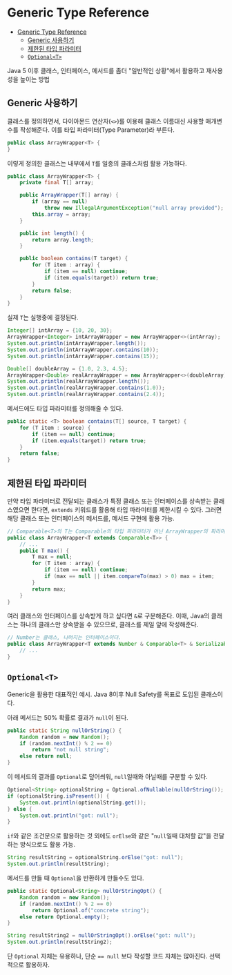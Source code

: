 # Generic Type Reference

<!-- TOC -->
* [Generic Type Reference](#generic-type-reference)
  * [Generic 사용하기](#generic-사용하기)
  * [제한된 타입 파라미터](#제한된-타입-파라미터)
  * [`Optional<T>`](#optionalt)
<!-- TOC -->

Java 5 이후 클래스, 인터페이스, 메서드를 좀더 "일반적인 상황"에서 활용하고 재사용성을 높이는 방법

## Generic 사용하기

클래스를 정의하면서, 다이아몬드 연산자(`<>`)를 이용해 클래스 이름대신 사용할 매개변수를 작성해준다.
이를 타입 파라미터(Type Parameter)라 부른다.

```java
public class ArrayWrapper<T> {
}
```

이렇게 정의한 클래스는 내부에서 `T`를 일종의 클래스처럼 활용 가능하다.

```java
public class ArrayWrapper<T> {
    private final T[] array;

    public ArrayWrapper(T[] array) {
        if (array == null)
            throw new IllegalArgumentException("null array provided");
        this.array = array;
    }

    public int length() {
        return array.length;
    }

    public boolean contains(T target) {
        for (T item : array) {
            if (item == null) continue;
            if (item.equals(target)) return true;
        }
        return false;
    }
}
```

실제 `T`는 실행중에 결정된다.

```java
Integer[] intArray = {10, 20, 30};
ArrayWrapper<Integer> intArrayWrapper = new ArrayWrapper<>(intArray);
System.out.println(intArrayWrapper.length());
System.out.println(intArrayWrapper.contains(10));
System.out.println(intArrayWrapper.contains(15));

Double[] doubleArray = {1.0, 2.3, 4.5};
ArrayWrapper<Double> realArrayWrapper = new ArrayWrapper<>(doubleArray);
System.out.println(realArrayWrapper.length());
System.out.println(realArrayWrapper.contains(1.0));
System.out.println(realArrayWrapper.contains(2.4));
```

메서드에도 타입 파라미터를 정의해줄 수 있다.

```java
public static <T> boolean contains(T[] source, T target) {
    for (T item : source) {
        if (item == null) continue;
        if (item.equals(target)) return true;
    }
    return false;
}
```

## 제한된 타입 파라미터

만약 타입 파라미터로 전달되는 클래스가 특정 클래스 또는 인터페이스를 상속받는 클래스였으면 한다면,
`extends` 키워드를 활용해 타입 파라미터를 제한시킬 수 있다. 그러면 해당 클래스 또는 인터페이스의 메서드를,
메서드 구현에 활용 가능.

```java
// Comparable<T>의 T는 Comparable의 타입 파라미터가 아닌 ArrayWrapper의 파라미터 T
public class ArrayWrapper<T extends Comparable<T>> {
    // ...
    public T max() {
        T max = null;
        for (T item : array) {
            if (item == null) continue;
            if (max == null || item.compareTo(max) > 0) max = item;
        }
        return max;
    }
}
```

여러 클래스와 인터페이스를 상속받게 하고 싶다면 `&`로 구분해준다.
이때, Java의 클래스는 하나의 클래스만 상속받을 수 있으므로, 클래스를 제일 앞에 작성해준다.

```java
// Number는 클래스, 나머지는 인터페이스이다.
public class ArrayWrapper<T extends Number & Comparable<T> & Serializable> {
    // ...
}
```

## `Optional<T>`

Generic을 활용한 대표적인 예시. Java 8이후 Null Safety를 목표로 도입된 클래스이다.

아래 메서드는 50% 확률로 결과가 `null`이 된다.

```java
public static String nullOrString() {
    Random random = new Random();
    if (random.nextInt() % 2 == 0) 
        return "not null string";
    else return null;
}
```

이 메서드의 결과를 `Optional`로 덮어씌워, `null`일때와 아닐때를 구분할 수 있다.

```java
Optional<String> optionalString = Optional.ofNullable(nullOrString());
if (optionalString.isPresent()) {
    System.out.println(optionalString.get());
} else {
    System.out.println("got: null");
}
```

`if`와 같은 조건문으로 활용하는 것 외에도 `orElse`와 같은 "`null`일때 대처할 값"을 전달하는 방식으로도 활용 가능.

```java
String resultString = optionalString.orElse("got: null");
System.out.println(resultString);
```

메서드를 만들 때 `Optional`을 반환하게 만들수도 있다.

```java
public static Optional<String> nullOrStringOpt() {
    Random random = new Random();
    if (random.nextInt() % 2 == 0)
        return Optional.of("concrete string");
    else return Optional.empty();
}
```

```java
String resultString2 = nullOrStringOpt().orElse("got: null");
System.out.println(resultString2);
```

단 `Optional` 자체는 유용하나, 단순 `== null` 보다 작성할 코드 자체는 많아진다. 선택적으로 활용하자.
